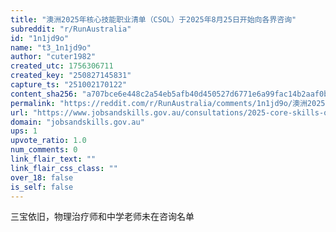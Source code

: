 ```yaml
---
title: "澳洲2025年核心技能职业清单（CSOL）于2025年8月25日开始向各界咨询"
subreddit: "r/RunAustralia"
id: "1n1jd9o"
name: "t3_1n1jd9o"
author: "cuter1982"
created_utc: 1756306711
created_key: "250827145831"
capture_ts: "251002170122"
content_sha256: "a707bce6e448c2a54eb5afb40d450527d6771e6a99fac14b2aaf0bf5a37c8901"
permalink: "https://reddit.com/r/RunAustralia/comments/1n1jd9o/澳洲2025年核心技能职业清单csol于2025年8月25日开始向各界咨询/"
url: "https://www.jobsandskills.gov.au/consultations/2025-core-skills-occupations-list-csol-consultations"
domain: "jobsandskills.gov.au"
ups: 1
upvote_ratio: 1.0
num_comments: 0
link_flair_text: ""
link_flair_css_class: ""
over_18: false
is_self: false
---
```


三宝依旧，物理治疗师和中学老师未在咨询名单
